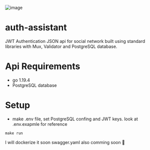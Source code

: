 ![image](https://user-images.githubusercontent.com/35846412/206931852-1484f262-1285-4113-899c-9f4e7f799c78.png)

# auth-assistant




JWT Authentication JSON api for social network built using standard libraries with Mux, Validator and PostgreSQL database.

# Api Requirements
- go 1.19.4
- PostgreSQL database

# Setup

- make .env file, set PostgreSQL confing and JWT keys. look at .env.exapmle for reference 

```
make run
```
I will dockerize it soon
swagger.yaml also comming soon 🐌


  


